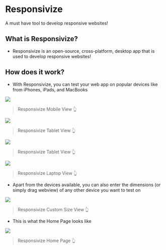 # Responsivize
A must have tool to develop responsive websites!

## What is Responsivize?
- Responsivize is an open-source, cross-platform, desktop app that is used to develop responsive websites!

## How does it work?
- With Responsivize, you can test your web app on popular devices like from iPhones, iPads, and MacBooks

![](https://github.com/virejdasani/Responsivize/blob/master/docs/assets/MobileGithub.png)
> Responsivize Mobile View 👆

![](https://github.com/virejdasani/Responsivize/blob/master/docs/assets/TabletsGithub1.png)
> Responsivize Tablet View 👆

![](https://github.com/virejdasani/Responsivize/blob/master/docs/assets/TabletsGithub2.png)
> Responsivize Tablet View 👆

![](https://github.com/virejdasani/Responsivize/blob/master/docs/assets/Laptops1.png)
> Responsivize Laptop View 👆

- Apart from the devices available, you can also enter the dimensions (or simply drag webview) of any other device you want to test on

![](https://github.com/virejdasani/Responsivize/blob/master/docs/assets/CustomSize.png)
> Responsivize Custom Size View 👆

- This is what the Home Page looks like

![](https://github.com/virejdasani/Responsivize/blob/master/docs/assets/HomePage.png)
> Responsivize Home Page 👆
